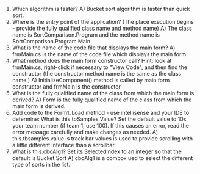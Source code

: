 1) Which algorithm is faster?
A) Bucket sort algorithm is faster than quick sort.
2) Where is the entry point of the application? (The place execution begins - provide the fully qualified class name and method name)
A) The class name is SortComparison.Program and the method name is SortComparison.Program.Main
3) What is the name of the code file that displays the main form?
A) frmMain.cs is the name of the code file  which displays the main form
4) What method does the main form constructor call?  Hint: look at frmMain.cs, right-click if necessary to "View Code", and then find the constructor (the constructor method name is the same as the class name.)
A) InitializeComponent() method is called by  main form constructor and  frmMain is the constructor
5) What is the fully qualified name of the class from which the main form is derived? 
A) Form is the fully qualified name of the class from which the main form is derived.
6) Add code to the Form1_Load method - use intellisense and your IDE to determine: What is this.tbSamples.Value? Set the default value to 10x your team number (if team 1, use 100). If this causes an error, read the error message carefully and make changes as needed.
A) this.tbsamples.value is track bar values is used to provide scrolling with a little different interface than a scrollbar.
7) What is this.cboAlg1?  Set its SelectedIndex to an integer so that the default is Bucket Sort
A) cboAlg1 is a combox ued to select the different type of sorts in the list.